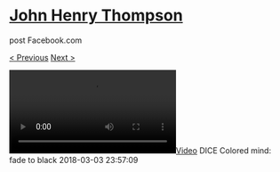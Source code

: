 # [John Henry Thompson](../README.md)
post Facebook.com

[< Previous](2018-03-04-1.md) [Next >](2018-03-03-2.md)

[![](../media/2018-03-03/DICE-Colored-mind-fade-to-black.mp4)](../README.md)
DICE Colored mind: fade to black
2018-03-03 23:57:09